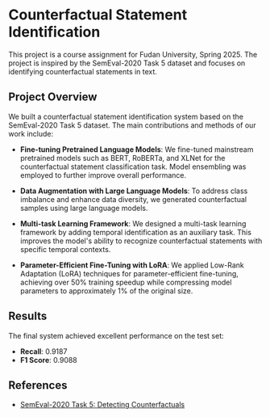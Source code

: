 # Counterfactual Statement Identification

This project is a course assignment for Fudan University, Spring 2025. The project is inspired by the SemEval-2020 Task 5 dataset and focuses on identifying counterfactual statements in text.

## Project Overview

We built a counterfactual statement identification system based on the SemEval-2020 Task 5 dataset. The main contributions and methods of our work include:

- **Fine-tuning Pretrained Language Models**: We fine-tuned mainstream pretrained models such as BERT, RoBERTa, and XLNet for the counterfactual statement classification task. Model ensembling was employed to further improve overall performance.  

- **Data Augmentation with Large Language Models**: To address class imbalance and enhance data diversity, we generated counterfactual samples using large language models.  

- **Multi-task Learning Framework**: We designed a multi-task learning framework by adding temporal identification as an auxiliary task. This improves the model's ability to recognize counterfactual statements with specific temporal contexts.  

- **Parameter-Efficient Fine-Tuning with LoRA**: We applied Low-Rank Adaptation (LoRA) techniques for parameter-efficient fine-tuning, achieving over 50% training speedup while compressing model parameters to approximately 1% of the original size.  

## Results

The final system achieved excellent performance on the test set:  

- **Recall**: 0.9187  
- **F1 Score**: 0.9088  

## References

- [SemEval-2020 Task 5: Detecting Counterfactuals](https://semeval.github.io/2020/task5/)
